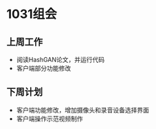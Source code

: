 # 1031组会

## 上周工作

- 阅读HashGAN论文，并运行代码
- 客户端部分功能修改



## 下周计划

- 客户端功能修改，增加摄像头和录音设备选择界面
- 客户端操作示范视频制作

